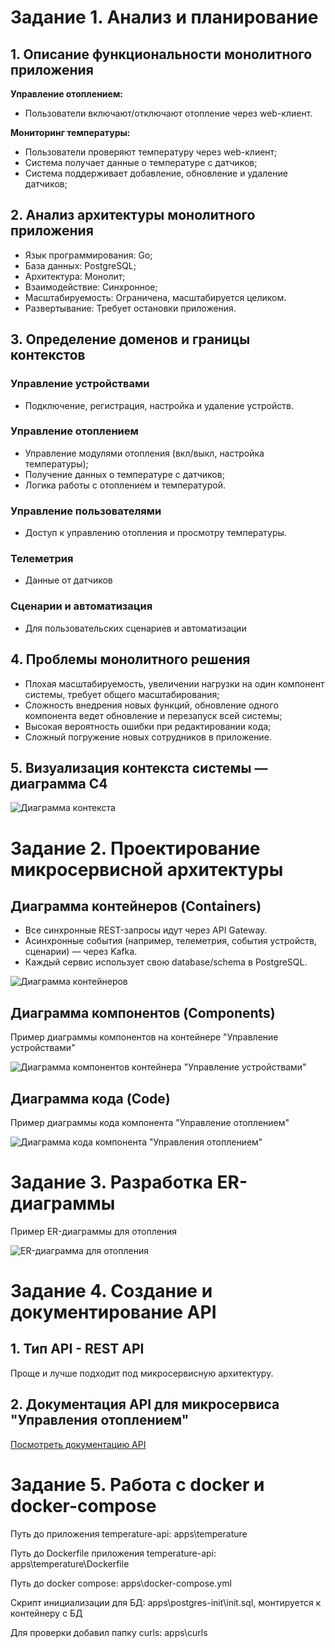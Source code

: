 # Задание 1. Анализ и планирование

## 1. Описание функциональности монолитного приложения

**Управление отоплением:**

- Пользователи включают/отключают отопление через web-клиент.

**Мониторинг температуры:**

- Пользователи проверяют температуру через web-клиент;
- Система получает данные о температуре с датчиков;
- Система поддерживает добавление, обновление и удаление датчиков;

## 2. Анализ архитектуры монолитного приложения

- Язык программирования: Go;
- База данных: PostgreSQL;
- Архитектура: Монолит;
- Взаимодействие: Синхронное;
- Масштабируемость: Ограничена, масштабируется целиком.
- Развертывание: Требует остановки приложения.

## 3. Определение доменов и границы контекстов

### Управление устройствами

- Подключение, регистрация, настройка и удаление устройств.

### Управление отоплением

- Управление модулями отопления (вкл/выкл, настройка температуры);
- Получение данных о температуре с датчиков;
- Логика работы с отоплением и температурой.

### Управление пользователями

- Доступ к управлению отопления и просмотру температуры.

### Телеметрия

- Данные от датчиков

### Сценарии и автоматизация

- Для пользовательских сценариев и автоматизации

## 4. Проблемы монолитного решения

- Плохая масштабируемость, увеличении нагрузки на один компонент системы, требует общего масштабирования;
- Сложность внедрения новых функций, обновление одного компонента ведет обновление и перезапуск всей системы;
- Высокая вероятность ошибки при редактировании кода;
- Сложный погружение новых сотрудников в приложение.

## 5. Визуализация контекста системы — диаграмма С4

![Диаграмма контекста](apps/diagrams/context/context.png)

# Задание 2. Проектирование микросервисной архитектуры

## Диаграмма контейнеров (Containers)

- Все синхронные REST-запросы идут через API Gateway.
- Асинхронные события (например, телеметрия, события устройств, сценарии) — через Kafka.
- Каждый сервис использует свою database/schema в PostgreSQL.

![Диаграмма контейнеров](apps/diagrams/container/container.png)

## Диаграмма компонентов (Components)

Пример диаграммы компонентов на контейнере "Управление устройствами"

![Диаграмма компонентов контейнера "Управление устройствами"](apps/diagrams/component/component.png)

## Диаграмма кода (Code)

Пример диаграммы кода компонента "Управление отоплением"

![Диаграмма кода компонента "Управления отоплением"](apps/diagrams/code/code.png)

# Задание 3. Разработка ER-диаграммы

Пример ER-диаграммы для отопления

![ER-диаграмма для отопления](apps/diagrams/er/er.png)

# Задание 4. Создание и документирование API

## 1. Тип API - REST API

Проще и лучше подходит под микросервисную архитектуру.

## 2. Документация API для микросервиса "Управления отоплением"

[Посмотреть документацию API](apps/openapi/version_2025-06-15.yaml)

# Задание 5. Работа с docker и docker-compose

Путь до приложения temperature-api: apps\temperature

Путь до Dockerfile приложения temperature-api: apps\temperature\Dockerfile

Путь до docker compose: apps\docker-compose.yml

Скрипт инициализации для БД: apps\postgres-init\init.sql, монтируется к контейнеру с БД

Для проверки добавил папку curls: apps\curls
